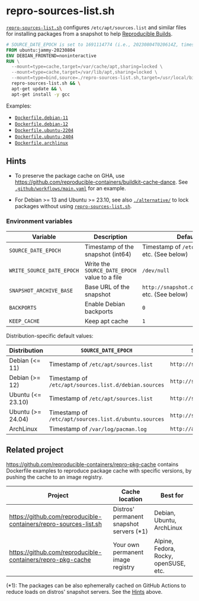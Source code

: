 # repro-sources-list.sh

[`repro-sources-list.sh`](./repro-sources-list.sh) configures `/etc/apt/sources.list` and similar files
for installing packages from a snapshot to help [Reproducible Builds](https://reproducible-builds.org/).

```dockerfile
# SOURCE_DATE_EPOCH is set to 1691114774 (i.e., 20230804T020614Z, timestamp of /etc/apt/sources.list)
FROM ubuntu:jammy-20230804
ENV DEBIAN_FRONTEND=noninteractive
RUN \
  --mount=type=cache,target=/var/cache/apt,sharing=locked \
  --mount=type=cache,target=/var/lib/apt,sharing=locked \
  --mount=type=bind,source=./repro-sources-list.sh,target=/usr/local/bin/repro-sources-list.sh \
  repro-sources-list.sh && \
  apt-get update && \
  apt-get install -y gcc
```

Examples:
- [`Dockerfile.debian-11`](./Dockerfile.debian-11)
- [`Dockerfile.debian-12`](./Dockerfile.debian-12)
- [`Dockerfile.ubuntu-2204`](./Dockerfile.ubuntu-2204)
- [`Dockerfile.ubuntu-2404`](./Dockerfile.ubuntu-2404)
- [`Dockerfile.archlinux`](./Dockerfile.archlinux)

## Hints
- To preserve the package cache on GHA, use <https://github.com/reproducible-containers/buildkit-cache-dance>.
  See [`.github/workflows/main.yaml`](./.github/workflows/main.yaml) for an example.

- For Debian >= 13 and Ubuntu >= 23.10, see also [`./alternative/`](./alternative/)
  to lock packages without using [`repro-sources-list.sh`](./repro-sources-list.sh).

### Environment variables

| Variable                  | Description                                   | Default value                                           |
|---------------------------|-----------------------------------------------|---------------------------------------------------------|
| `SOURCE_DATE_EPOCH`       | Timestamp of the snapshot (int64)             | Timestamp of `/etc/apt/sources.list`, etc. (See below)  |
| `WRITE_SOURCE_DATE_EPOCH` | Write the `SOURCE_DATE_EPOCH` value to a file | `/dev/null`                                             |
| `SNAPSHOT_ARCHIVE_BASE`   | Base URL of the snapshot                      | `http://snapshot.debian.org/archive/`, etc. (See below) |
| `BACKPORTS`               | Enable Debian backports                       | `0`                                                     |
| `KEEP_CACHE`              | Keep apt cache                                | `1`                                                     |

Distribution-specific default values:

| Distribution      | `SOURCE_DATE_EPOCH`                                   | `SNAPSHOT_ARCHIVE_BASE`               |
|-------------------|-------------------------------------------------------|---------------------------------------|
| Debian (<= 11)    | Timestamp of `/etc/apt/sources.list`                  | `http://snapshot.debian.org/archive/` |
| Debian (>= 12)    | Timestamp of `/etc/apt/sources.list.d/debian.sources` | `http://snapshot.debian.org/archive/` |
| Ubuntu (<= 23.10) | Timestamp of `/etc/apt/sources.list`                  | `http://snapshot.ubuntu.com/`         |
| Ubuntu (>= 24.04) | Timestamp of `/etc/apt/sources.list.d/ubuntu.sources` | `http://snapshot.ubuntu.com/`         |
| ArchLinux         | Timestamp of `/var/log/pacman.log`                    | `http://archive.archlinux.org/`       |


## Related project
<https://github.com/reproducible-containers/repro-pkg-cache> contains Dockerfile examples to reproduce package cache
with specific versions, by pushing the cache to an image registry.

|Project                                                           |Cache location                           |Best for                             |
|------------------------------------------------------------------|-----------------------------------------|-------------------------------------|
|<https://github.com/reproducible-containers/repro-sources-list.sh>|Distros' permanent snapshot servers (\*1)|Debian, Ubuntu, ArchLinux            |
|<https://github.com/reproducible-containers/repro-pkg-cache>      |Your own permanent image registry        |Alpine, Fedora, Rocky, openSUSE, etc.|

(\*1): The packages can be also ephemerally cached on GitHub Actions to reduce loads on distros' snapshot servers.
See the [Hints](#hints) above.
